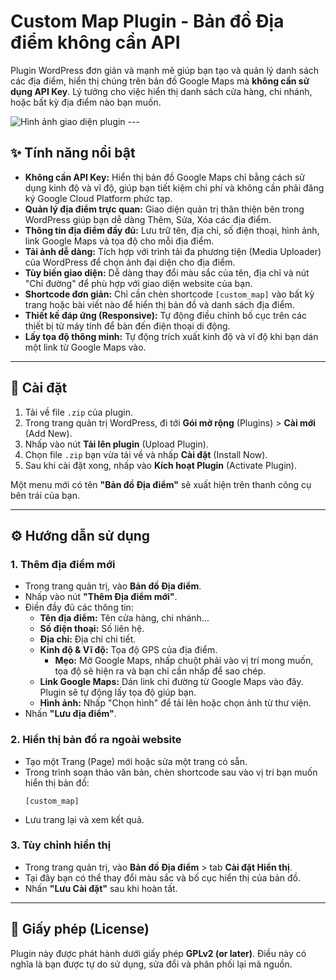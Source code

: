 # Custom Map Plugin - Bản đồ Địa điểm không cần API

Plugin WordPress đơn giản và mạnh mẽ giúp bạn tạo và quản lý danh sách các địa điểm, hiển thị chúng trên bản đồ Google Maps mà **không cần sử dụng API Key**. Lý tưởng cho việc hiển thị danh sách cửa hàng, chi nhánh, hoặc bất kỳ địa điểm nào bạn muốn.

![Hình ảnh giao diện plugin]( <img width="797" height="437" alt="ảnh" src="https://github.com/user-attachments/assets/07a46732-e0e2-42b0-982f-f50f53bb9749" />
) ---

## ✨ Tính năng nổi bật

* **Không cần API Key:** Hiển thị bản đồ Google Maps chỉ bằng cách sử dụng kinh độ và vĩ độ, giúp bạn tiết kiệm chi phí và không cần phải đăng ký Google Cloud Platform phức tạp.
* **Quản lý địa điểm trực quan:** Giao diện quản trị thân thiện bên trong WordPress giúp bạn dễ dàng Thêm, Sửa, Xóa các địa điểm.
* **Thông tin địa điểm đầy đủ:** Lưu trữ tên, địa chỉ, số điện thoại, hình ảnh, link Google Maps và tọa độ cho mỗi địa điểm.
* **Tải ảnh dễ dàng:** Tích hợp với trình tải đa phương tiện (Media Uploader) của WordPress để chọn ảnh đại diện cho địa điểm.
* **Tùy biến giao diện:** Dễ dàng thay đổi màu sắc của tên, địa chỉ và nút "Chỉ đường" để phù hợp với giao diện website của bạn.
* **Shortcode đơn giản:** Chỉ cần chèn shortcode `[custom_map]` vào bất kỳ trang hoặc bài viết nào để hiển thị bản đồ và danh sách địa điểm.
* **Thiết kế đáp ứng (Responsive):** Tự động điều chỉnh bố cục trên các thiết bị từ máy tính để bàn đến điện thoại di động.
* **Lấy tọa độ thông minh:** Tự động trích xuất kinh độ và vĩ độ khi bạn dán một link từ Google Maps vào.

---

## 🚀 Cài đặt

1.  Tải về file `.zip` của plugin.
2.  Trong trang quản trị WordPress, đi tới **Gói mở rộng** (Plugins) > **Cài mới** (Add New).
3.  Nhấp vào nút **Tải lên plugin** (Upload Plugin).
4.  Chọn file `.zip` bạn vừa tải về và nhấp **Cài đặt** (Install Now).
5.  Sau khi cài đặt xong, nhấp vào **Kích hoạt Plugin** (Activate Plugin).

Một menu mới có tên **"Bản đồ Địa điểm"** sẽ xuất hiện trên thanh công cụ bên trái của bạn.

---

## ⚙️ Hướng dẫn sử dụng

### 1. Thêm địa điểm mới

* Trong trang quản trị, vào **Bản đồ Địa điểm**.
* Nhấp vào nút **"Thêm Địa điểm mới"**.
* Điền đầy đủ các thông tin:
    * **Tên địa điểm:** Tên cửa hàng, chi nhánh...
    * **Số điện thoại:** Số liên hệ.
    * **Địa chỉ:** Địa chỉ chi tiết.
    * **Kinh độ & Vĩ độ:** Tọa độ GPS của địa điểm.
        * **Mẹo:** Mở Google Maps, nhấp chuột phải vào vị trí mong muốn, tọa độ sẽ hiện ra và bạn chỉ cần nhấp để sao chép.
    * **Link Google Maps:** Dán link chỉ đường từ Google Maps vào đây. Plugin sẽ tự động lấy tọa độ giúp bạn.
    * **Hình ảnh:** Nhấp "Chọn hình" để tải lên hoặc chọn ảnh từ thư viện.
* Nhấn **"Lưu địa điểm"**.

### 2. Hiển thị bản đồ ra ngoài website

* Tạo một Trang (Page) mới hoặc sửa một trang có sẵn.
* Trong trình soạn thảo văn bản, chèn shortcode sau vào vị trí bạn muốn hiển thị bản đồ:
    ```
    [custom_map]
    ```
* Lưu trang lại và xem kết quả.

### 3. Tùy chỉnh hiển thị

* Trong trang quản trị, vào **Bản đồ Địa điểm** > tab **Cài đặt Hiển thị**.
* Tại đây bạn có thể thay đổi màu sắc và bố cục hiển thị của bản đồ.
* Nhấn **"Lưu Cài đặt"** sau khi hoàn tất.

---

## 📄 Giấy phép (License)

Plugin này được phát hành dưới giấy phép **GPLv2 (or later)**.
Điều này có nghĩa là bạn được tự do sử dụng, sửa đổi và phân phối lại mã nguồn.
